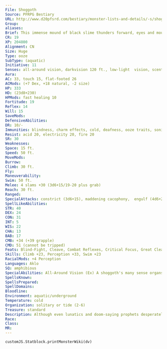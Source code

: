 ```yaml
---
File: Shoggoth
Source: PFRPG Bestiary
URL: http://www.d20pfsrd.com/bestiary/monster-lists-and-details/-s/shoggoth
Group: 
aliases: 
Brief: This immense mound of black slime thunders forward, eyes and mouths and even stranger things forming in its heaving bulk.
CR: 19
XP: 204800
Alignment: CN
Size: Huge
Type: ooze
SubType: (aquatic)
Initiative: 11
Senses: all-around vision, darkvision 120 ft., low-light  vision, scent, tremorsense 60 ft.; Perception +33
Aura: 
AC: 33, touch 15, flat-footed 26
ACMods: (+7 Dex, +18 natural, -2 size)
HP: 333
HD: (23d8+230)
HPMods: fast healing 10
Fortitude: 19
Reflex: 14
Will: 15
SaveMods: 
DefensiveAbilities: 
DR: 10/-
Immunities: blindness, charm effects, cold, deafness, ooze traits, sonic
Resist: acid 20, electricity 20, fire 20
SR: 30
Weaknesses: 
Space: 15 ft.
Speed: 50 ft.
MoveMods: 
Burrow: 
Climb: 30 ft.
Fly: 
Maneuverability: 
Swim: 50 ft.
Melee: 4 slams +30 (3d6+15/19-20 plus grab)
Reach: 30 ft.
Ranged: 
SpecialAttacks: constrict (3d6+15), maddening cacophony,  engulf (4d6+22 bludgeoning damage plus 8d6 acid damage,  AC 19, hp 33), trample (4d8+15, DC 36)
SpellLikeAbilities: 
STR: 40
DEX: 24
CON: 31
INT: 5
WIS: 22
CHA: 13
BAB: 17
CMB: +34 (+39 grapple)
CMD: 51 (cannot be tripped)
Feats: Blind-Fight, Cleave, Combat Reflexes, Critical Focus, Great Cleave, Great Fortitude, Improved Critical (slam), Improved Initiative, Improved Sunder, Iron Will, Power Attack, Staggering Critical
Skills: Climb +23, Perception +33, Swim +23
RacialMods: +4 Perception
Languages: Aklo
SQ: amphibious
SpecialAbilities: All-Around Vision (Ex) A shoggoth's many sense organs grant a +4 racial bonus on Perception and immunity to flanking.  Maddening Cacophony (Su) As a free action, a shoggoth can give voice to sounds and words sane life was not meant to hear. All creatures in a 60-foot radius must make a DC 22 Will save or be confused for 1d6 rounds. Each round a creature is affected it takes 1d6 points of Wisdom damage. A creature that saves cannot be affected by this shoggoth's maddening cacophony for 24 hours. This is a sonic mind-affecting effect. The save DC is Charisma-based.  Engulf (Ex) To use this ability, the shoggoth must begin its turn grappling a creature or must trample. A shoggoth may attempt to engulf as many creatures as it grapples or tramples in a round. This ability otherwise functions as swallow whole, save that a creature that cuts is way out of a shoggoth leaves no hole in the protoplasmic creature's body.
SpellsKnown: 
SpellsPrepared: 
SpellDomains: 
Bloodline: 
Environment: aquatic/underground
Temperature: cold
Organization: solitary or tide (2-6)
Treasure: standard
Description: Although even lunatics and doom-saying prophets desperately claim the monstrous shoggoth is nothing more than a drug-induced vision or thankfully unreal nightmare, the truth is altogether more dire. The shoggoths exist, although they keep to the deepest of ocean trenches or the most remote of forgotten caverns and ruins, emerging only rarely to spread madness and destruction in their slime-caked wakes.  The first shoggoths were created in eons past, long before the first gods turned their attentions to the Material Plane. Some hold that the aboleths engineered them, while certain strange texts hint of a race even older that engineered the first shoggoths as slaves. Eventually, these dread beasts developed enough intelligence to rebel against their creators, and now they lurk, patient but potent, in the lightless deep.
Race: 
Class: 
MR: 
---
```

```dataviewjs
customJS.Statblock.printMonsterWiki(dv)
```
